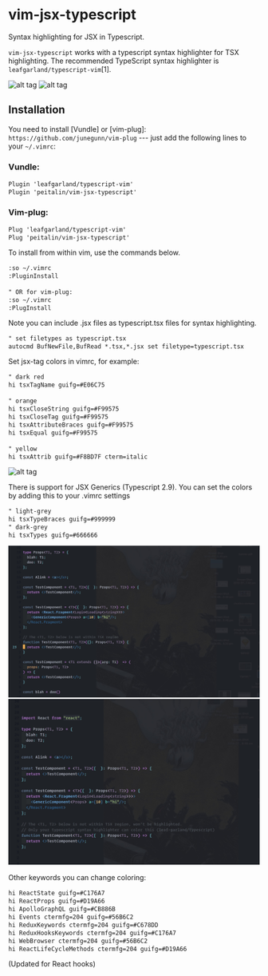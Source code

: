 vim-jsx-typescript
=======

Syntax highlighting for JSX in Typescript.

`vim-jsx-typescript` works with a typescript syntax highlighter for TSX highlighting. The recommended TypeScript syntax highlighter is `leafgarland/typescript-vim`[1].


![alt tag](./screen1.jpg)
![alt tag](./screen2.jpg)


## Installation

You need to install [Vundle] or [vim-plug]: `https://github.com/junegunn/vim-plug` --- just add the following lines to
your `~/.vimrc`:

### Vundle:

```
Plugin 'leafgarland/typescript-vim'
Plugin 'peitalin/vim-jsx-typescript'
```

### Vim-plug:

```
Plug 'leafgarland/typescript-vim'
Plug 'peitalin/vim-jsx-typescript'
```

To install from within vim, use the commands below.
```
:so ~/.vimrc
:PluginInstall

" OR for vim-plug:
:so ~/.vimrc
:PlugInstall

```

Note you can include .jsx files as typescript.tsx files for syntax highlighting.
```
" set filetypes as typescript.tsx
autocmd BufNewFile,BufRead *.tsx,*.jsx set filetype=typescript.tsx
```


Set jsx-tag colors in vimrc, for example:
```
" dark red
hi tsxTagName guifg=#E06C75

" orange
hi tsxCloseString guifg=#F99575
hi tsxCloseTag guifg=#F99575
hi tsxAttributeBraces guifg=#F99575
hi tsxEqual guifg=#F99575

" yellow
hi tsxAttrib guifg=#F8BD7F cterm=italic
```


![alt tag](./screen4.jpg)

There is support for JSX Generics (Typescript 2.9). You can set the colors by adding this to your .vimrc settings
```
" light-grey
hi tsxTypeBraces guifg=#999999
" dark-grey
hi tsxTypes guifg=#666666

```

![alt tag](./screen5.jpg)
![alt tag](./screen7.jpg)

Other keywords you can change coloring:
```
hi ReactState guifg=#C176A7
hi ReactProps guifg=#D19A66
hi ApolloGraphQL guifg=#CB886B
hi Events ctermfg=204 guifg=#56B6C2
hi ReduxKeywords ctermfg=204 guifg=#C678DD
hi ReduxHooksKeywords ctermfg=204 guifg=#C176A7
hi WebBrowser ctermfg=204 guifg=#56B6C2
hi ReactLifeCycleMethods ctermfg=204 guifg=#D19A66
```
(Updated for React hooks)

